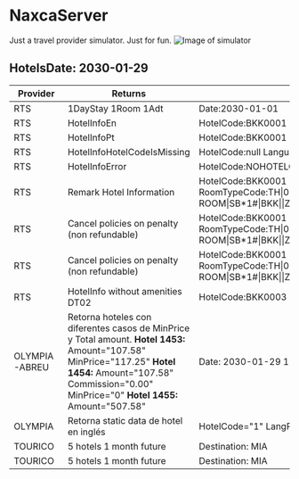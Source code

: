 # NaxcaServer

Just a travel provider simulator. Just for fun.
![Image of simulator](https://lh5.googleusercontent.com/-OiR2Zahgryc/TWtD_hbzbWI/AAAAAAAABeY/S4F8ZLelA2w/s1600/diy_flight_simulator.jpg)
 
## HotelsDate: 2030-01-29

Provider|Returns|When request is|Url|File
|---|---|---|---|---|
|RTS|1DayStay 1Room 1Adt|Date:2030-01-01|http://matabares.com:8000/rtssimulation/WebServiceProjects/NetWebService/WsHotelProducts.asmx
|RTS|HotelInfoEn|HotelCode:BKK0001 Language:EN|
|RTS|HotelInfoPt|HotelCode:BKK0001 Language:BR|
|RTS|HotelInfoHotelCodeIsMissing|HotelCode:null Language:AR|
|RTS|HotelInfoError|HotelCode:NOHOTELCODE Language:AR|
|RTS|Remark Hotel Information|HotelCode:BKK0001  RoomTypeCode:TH&#124;001:AVAU:19491:M50496:219274:215398&#124;PREMIER ROOM&#124;SB*1#&#124;BKK&#124;&#124;ZDG.CQ&#124;USD&#124;JHPRZGK&#124;~None|http://matabares.com:8000/rtssimulation/WebServiceProjects/NetWebService/WsHotelProducts.asmx
|RTS|Cancel policies on penalty (non refundable)|HotelCode:BKK0001 RoomTypeCode:TH&#124;001:AVAU:19491:M50496:219274:215398&#124;PREMIER ROOM&#124;SB*1#&#124;BKK&#124;&#124;ZDG.CQ&#124;USD&#124;JHPRZGK&#124;~None|
|RTS|Cancel policies on penalty (non refundable)|HotelCode:BKK0001 RoomTypeCode:TH&#124;001:AVAU:19491:M50496:219274:215398&#124;PREMIER ROOM&#124;SB*1#&#124;BKK&#124;&#124;ZDG.CQ&#124;USD&#124;JHPRZGK&#124;~None|
|RTS|HotelInfo without amenities DT02|HotelCode:BKK0003 Language:{AR&#124;EN&#124;BR}||
|OLYMPIA-ABREU|Retorna hoteles con diferentes casos de MinPrice y Total amount. **Hotel 1453:** Amount="107.58" MinPrice="117.25" **Hotel 1454:** Amount="107.58" Commission="0.00" MinPrice="0" **Hotel 1455:** Amount="507.58"|Date: 2030-01-29 1Room 1Adult|-|providersimulation/olympia/search_1r1a_minprice.xml|
|OLYMPIA|Retorna static data de hotel en inglés|HotelCode="1" LangRequested="EN"||providersimulation/olympia/hotelinfo_en_ok.xml|
|TOURICO|5 hotels 1 month future|Destination: MIA|---|providersimulation/tourico/flow1r1a_searchresponse.xml|
|TOURICO|5 hotels 1 month future|Destination: MIA|---|providersimulation/tourico/flow1r2a2c_searchresponse.xml|